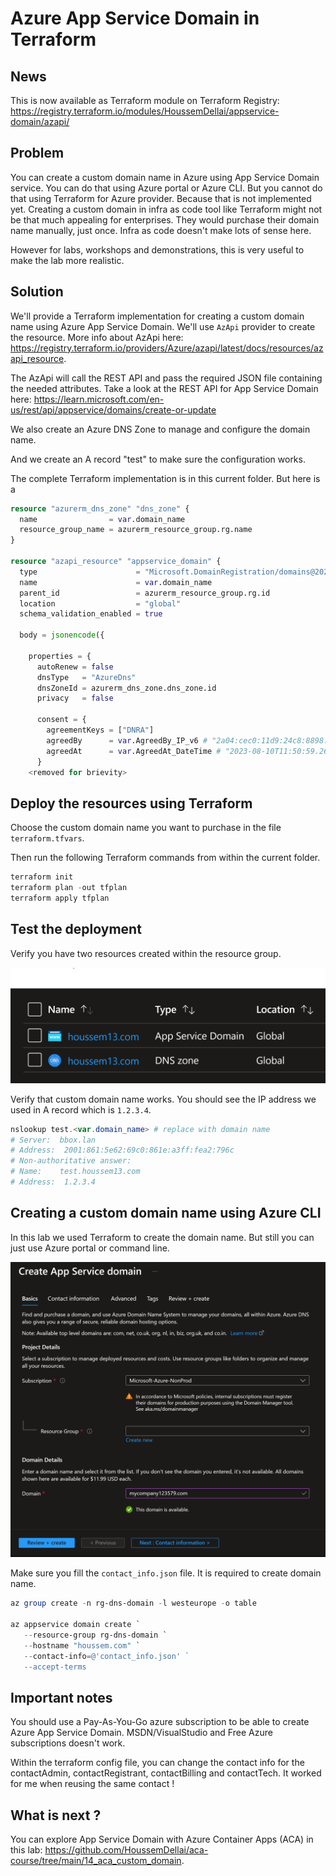 # Azure App Service Domain in Terraform

## News

This is now available as Terraform module on Terraform Registry: https://registry.terraform.io/modules/HoussemDellai/appservice-domain/azapi/

## Problem

You can create a custom domain name in Azure using App Service Domain service.
You can do that using Azure portal or Azure CLI.
But you cannot do that using Terraform for Azure provider.
Because that is not implemented yet.
Creating a custom domain in infra as code tool like Terraform might not be that much appealing for enterprises.
They would purchase their domain name manually, just once. Infra as code doesn't make lots of sense here.

However for labs, workshops and demonstrations, this is very useful to make the lab more realistic.

## Solution

We'll provide a Terraform implementation for creating a custom domain name using Azure App Service Domain.
We'll use `AzApi` provider to create the resource. More info about AzApi here: https://registry.terraform.io/providers/Azure/azapi/latest/docs/resources/azapi_resource.

The AzApi will call the REST API and pass the required JSON file containing the needed attributes.
Take a look at the REST API for App Service Domain here: https://learn.microsoft.com/en-us/rest/api/appservice/domains/create-or-update

We also create an Azure DNS Zone to manage and configure the domain name.

And we create an A record "test" to make sure the configuration works.

The complete Terraform implementation is in this current folder.
But here is a

```terraform
resource "azurerm_dns_zone" "dns_zone" {
  name                = var.domain_name
  resource_group_name = azurerm_resource_group.rg.name
}

resource "azapi_resource" "appservice_domain" {
  type                      = "Microsoft.DomainRegistration/domains@2022-09-01"
  name                      = var.domain_name
  parent_id                 = azurerm_resource_group.rg.id
  location                  = "global"
  schema_validation_enabled = true

  body = jsonencode({

    properties = {
      autoRenew = false
      dnsType   = "AzureDns"
      dnsZoneId = azurerm_dns_zone.dns_zone.id
      privacy   = false

      consent = {
        agreementKeys = ["DNRA"]
        agreedBy      = var.AgreedBy_IP_v6 # "2a04:cec0:11d9:24c8:8898:3820:8631:d83"
        agreedAt      = var.AgreedAt_DateTime # "2023-08-10T11:50:59.264Z"
      }
    <removed for brievity>
```

## Deploy the resources using Terraform

Choose the custom domain name you want to purchase in the file `terraform.tfvars`.

Then run the following Terraform commands from within the current folder.

```powershell
terraform init
terraform plan -out tfplan
terraform apply tfplan
```

## Test the deployment

Verify you have two resources created within the resource group.

<img src="images/resources.png">

Verify that custom domain name works.
You should see the IP address we used in A record which is `1.2.3.4`.

```powershell
nslookup test.<var.domain_name> # replace with domain name
# Server:  bbox.lan
# Address:  2001:861:5e62:69c0:861e:a3ff:fea2:796c
# Non-authoritative answer:
# Name:    test.houssem13.com
# Address:  1.2.3.4
```

## Creating a custom domain name using Azure CLI

In this lab we used Terraform to create the domain name.
But still you can just use Azure portal or command line.

<img src="images/portal.png">

Make sure you fill the `contact_info.json` file. It is required to create domain name.

```powershell
az group create -n rg-dns-domain -l westeurope -o table

az appservice domain create `
   --resource-group rg-dns-domain `
   --hostname "houssem.com" `
   --contact-info=@'contact_info.json' `
   --accept-terms
```

## Important notes

You should use a Pay-As-You-Go azure subscription to be able to create Azure App Service Domain.
MSDN/VisualStudio and Free Azure subscriptions doesn't work.

Within the terraform config file, you can change the contact info for the contactAdmin, contactRegistrant, contactBilling and contactTech.
It worked for me when reusing the same contact !

## What is next ?

You can explore App Service Domain with Azure Container Apps (ACA) in this lab: https://github.com/HoussemDellai/aca-course/tree/main/14_aca_custom_domain.